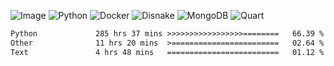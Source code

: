 ![Image](https://github.com/user-attachments/assets/5f2d2b12-d836-424c-876f-cb0c9a5d9144) 
![Python](https://img.shields.io/badge/Python-3776AB?style=for-the-badge&logo=python&logoColor=white)
![Docker](https://img.shields.io/badge/Docker-2496ED?style=for-the-badge&logo=docker&logoColor=white)
![Disnake](https://img.shields.io/badge/Disnake-5865F2?style=for-the-badge&logo=discord&logoColor=white)
![MongoDB](https://img.shields.io/badge/MongoDB-47A248?style=for-the-badge&logo=mongodb&logoColor=white)
![Quart](https://img.shields.io/badge/Quart-FF9900?style=for-the-badge&logo=python&logoColor=white)

<!--START_SECTION:waka-->

```txt
Python             285 hrs 37 mins >>>>>>>>>>>>>>>>>========   66.39 %
Other              11 hrs 20 mins  >========================   02.64 %
Text               4 hrs 48 mins   =========================   01.12 %
```

<!--END_SECTION:waka-->
